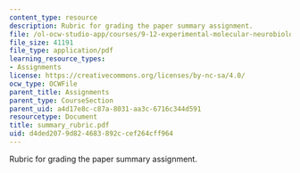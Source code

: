 ```yaml
---
content_type: resource
description: Rubric for grading the paper summary assignment.
file: /ol-ocw-studio-app/courses/9-12-experimental-molecular-neurobiology-fall-2006/d4ded2079d824683892ccef264cff964_summary_rubric.pdf
file_size: 41191
file_type: application/pdf
learning_resource_types:
- Assignments
license: https://creativecommons.org/licenses/by-nc-sa/4.0/
ocw_type: OCWFile
parent_title: Assignments
parent_type: CourseSection
parent_uid: a4d17e8c-c87a-8031-aa3c-6716c344d591
resourcetype: Document
title: summary_rubric.pdf
uid: d4ded207-9d82-4683-892c-cef264cff964
---
```

Rubric for grading the paper summary assignment.
